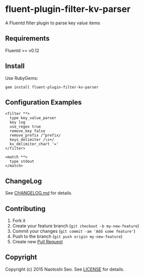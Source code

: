# fluent-plugin-filter-kv-parser

A Fluentd filter plugin to parse key value items

## Requirements

Fluentd >= v0.12

## Install

Use RubyGems:

```
gem install fluent-plugin-filter-kv-parser
```

## Configuration Examples

```
<filter **>
  type key_value_parser
  key log
  use_regex true
  remove_key false
  remove_prefix /^prefix/
  keys_delimiter /\s+/
  kv_delimiter_chart '='
</filter>

<match **>
  type stdout
</match>
```


## ChangeLog

See [CHANGELOG.md](CHANGELOG.md) for details.

## Contributing

1. Fork it
2. Create your feature branch (`git checkout -b my-new-feature`)
3. Commit your changes (`git commit -am 'Add some feature'`)
4. Push to the branch (`git push origin my-new-feature`)
5. Create new [Pull Request](../../pull/new/master)

## Copyright

Copyright (c) 2015 Naotoshi Seo. See [LICENSE](LICENSE) for details.
